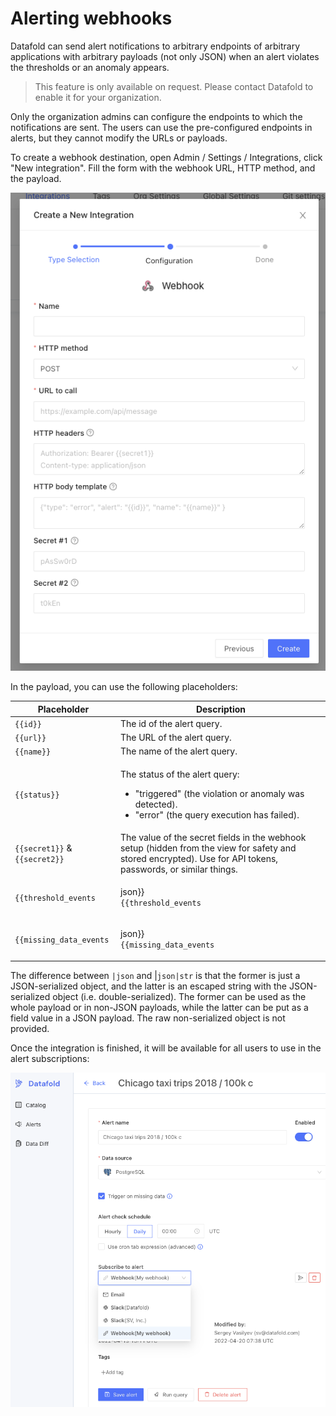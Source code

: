 # Alerting webhooks

Datafold can send alert notifications to arbitrary endpoints of arbitrary applications with arbitrary payloads (not only JSON) when an alert violates the thresholds or an anomaly appears.

> This feature is only available on request. Please contact Datafold to enable it for your organization.

Only the organization admins can configure the endpoints to which the notifications are sent. The users can use the pre-configured endpoints in alerts, but they cannot modify the URLs or payloads.

To create a webhook destination, open Admin / Settings / Integrations, click "New integration". Fill the form with the webhook URL, HTTP method, and the payload.

![](<../../.gitbook/assets/image (197).png>)

In the payload, you can use the following placeholders:

| Placeholder                   | Description                                                                                                                                                   |
| ----------------------------- | ------------------------------------------------------------------------------------------------------------------------------------------------------------- |
| `{{id}}`                      | The id of the alert query.                                                                                                                                    |
| `{{url}}`                     | The URL of the alert query.                                                                                                                                   |
| `{{name}}`                    | The name of the alert query.                                                                                                                                  |
| `{{status}}`                  | <p>The status of the alert query:</p><ul><li>"triggered" (the violation or anomaly was detected).</li><li>"error" (the query execution has failed).</li></ul> |
| `{{secret1}}` & `{{secret2}}` | The value of the secret fields in the webhook setup (hidden from the view for safety and stored encrypted). Use for API tokens, passwords, or similar things. |
| `{{threshold_events`          | <p>json}}<br><code>{{threshold_events</code></p>                                                                                                              |
| `{{missing_data_events`       | <p>json}}<br><code>{{missing_data_events</code></p>                                                                                                           |

The difference between `|json` and |`json|str` is that the former is just a JSON-serialized object, and the latter is an escaped string with the JSON-serialized object (i.e. double-serialized). The former can be used as the whole payload or in non-JSON payloads, while the latter can be put as a field value in a JSON payload. The raw non-serialized object is not provided.

Once the integration is finished, it will be available for all users to use in the alert subscriptions:

![](<../../.gitbook/assets/image (17) (1).png>)
